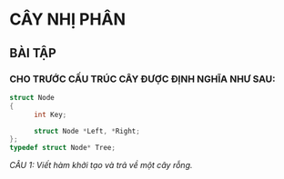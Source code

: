 # CÂY NHỊ PHÂN
## BÀI TẬP
### CHO TRƯỚC CẤU TRÚC CÂY ĐƯỢC ĐỊNH NGHĨA NHƯ SAU:

```C
struct Node
{
      int Key;

      struct Node *Left, *Right;
};
typedef struct Node* Tree; 
```
*CÂU 1: Viết hàm khởi tạo và trả về một cây rỗng.*
